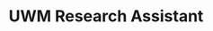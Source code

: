 ---
layout: project
title:  UWM Research Assistant
image: 
tags: design, collaborative
category: projects
description: Updating...
---